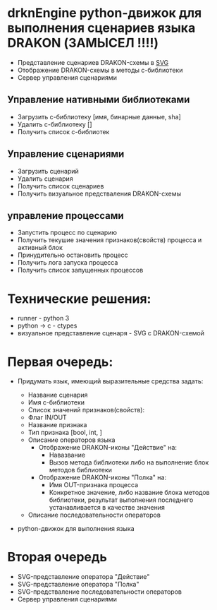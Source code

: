 # drknEngine python-движок для выполнения сценариев языка DRAKON (ЗАМЫСЕЛ !!!!)
- Представление сценариев DRAKON-схемы в [SVG](https://ru.wikipedia.org/wiki/SVG)
- Отображение DRAKON-схемы в методы c-библиотеки
- Сервер управления сценариями

## Управление нативными библиотеками
- Загрузить с-библиотеку [имя, бинарные данные, sha]
- Удалить с-библиотеку []
- Получить список с-библиотек
	
## Управление сценариями
- Загрузить сценарий
- Удалить сценария
- Получить список сценариев
- Получить визуальное предстваления DRAKON-схемы

## управление процессами
- Запустить процесс по сценарию
- Получить текушие значения признаков(свойств) процесса и активный блок
- Принудительно остановить процесс
- Получить лога запуска процесса
- Получить список запущенных процессов

# Технические решения:
- runner - python 3
- python -> c - ctypes
- визуальное представление сценаря - SVG с DRAKON-схемой



# Первая очередь:
- Придумать язык, имеющий выразительные средства задать:
    - Название сценария
    - Имя с-библиотеки
    - Список значений признаков(свойств): 
	- Флаг IN/OUT
	- Название признака
	- Тип признака [bool, int, ]
    - Описание операторов языка
	    - Отображение DRAKON-иконы "Действие" на:
			- Навазвание
			- Вызов метода библиотеки либо на выполнение блок методов библиотеки
	    - Отображение DRAKON-иконы "Полка" на:
			- Имя OUT-признака процесса
	 		- Конкретное значение, либо название блока методов библиотеки, результат выполнения последнего устанавливается в качестве значения
  	- Описание последовательности операторов

- python-движок для выполнения языка

# Вторая очередь
- SVG-представление оператора "Действие"
- SVG-представление оператора "Полка"
- SVG-предстваление последовательности операторов
- Сервер управления сценариями

